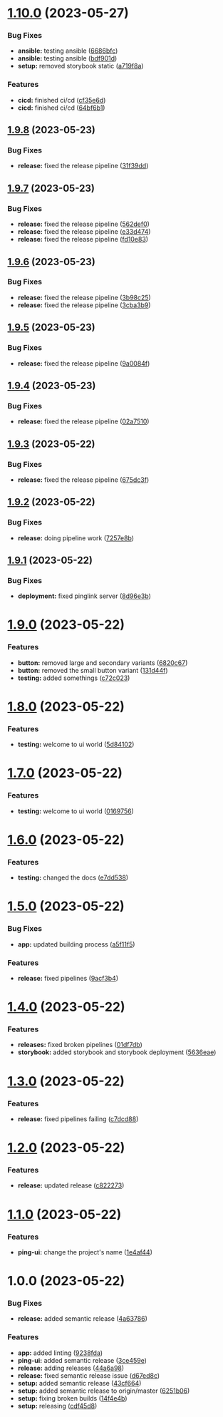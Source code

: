 # [1.10.0](https://github.com/JoshuaKeys/ping-ui/compare/v1.9.8...v1.10.0) (2023-05-27)


### Bug Fixes

* **ansible:** testing ansible ([6686bfc](https://github.com/JoshuaKeys/ping-ui/commit/6686bfc88f9f69f84851a4e398255c53875013d1))
* **ansible:** testing ansible ([bdf901d](https://github.com/JoshuaKeys/ping-ui/commit/bdf901d231a5947750af38301cf779c728b79092))
* **setup:** removed storybook static ([a719f8a](https://github.com/JoshuaKeys/ping-ui/commit/a719f8af17cd26ecafe795750ce5f39d3638f0b1))


### Features

* **cicd:** finished ci/cd ([cf35e6d](https://github.com/JoshuaKeys/ping-ui/commit/cf35e6d78bdfa20e96d0d6489ff72e183b81ebd1))
* **cicd:** finished ci/cd ([64bf6b1](https://github.com/JoshuaKeys/ping-ui/commit/64bf6b1a58bb5d9840789a2662b1b1bf2cceb477))

## [1.9.8](https://github.com/JoshuaKeys/ping-ui/compare/v1.9.7...v1.9.8) (2023-05-23)


### Bug Fixes

* **release:** fixed the release pipeline ([31f39dd](https://github.com/JoshuaKeys/ping-ui/commit/31f39dd7966cc1e5112180aa63aebe081bf3e7b5))

## [1.9.7](https://github.com/JoshuaKeys/ping-ui/compare/v1.9.6...v1.9.7) (2023-05-23)


### Bug Fixes

* **release:** fixed the release pipeline ([562def0](https://github.com/JoshuaKeys/ping-ui/commit/562def09e4c73f598759064c7563c3287c4abc54))
* **release:** fixed the release pipeline ([e33d474](https://github.com/JoshuaKeys/ping-ui/commit/e33d474fbc0683aac01bdda01be427450f6dc866))
* **release:** fixed the release pipeline ([fd10e83](https://github.com/JoshuaKeys/ping-ui/commit/fd10e83b3b79868589f12b15fb9bd030af83d793))

## [1.9.6](https://github.com/JoshuaKeys/ping-ui/compare/v1.9.5...v1.9.6) (2023-05-23)


### Bug Fixes

* **release:** fixed the release pipeline ([3b98c25](https://github.com/JoshuaKeys/ping-ui/commit/3b98c255386b41c8ca14f7893ef6f022700e0922))
* **release:** fixed the release pipeline ([3cba3b9](https://github.com/JoshuaKeys/ping-ui/commit/3cba3b9dbd4a7463f42e78406bace2396140f94c))

## [1.9.5](https://github.com/JoshuaKeys/ping-ui/compare/v1.9.4...v1.9.5) (2023-05-23)


### Bug Fixes

* **release:** fixed the release pipeline ([9a0084f](https://github.com/JoshuaKeys/ping-ui/commit/9a0084f92cb82ca2b33e3bb9b90636558b6a5763))

## [1.9.4](https://github.com/JoshuaKeys/ping-ui/compare/v1.9.3...v1.9.4) (2023-05-23)


### Bug Fixes

* **release:** fixed the release pipeline ([02a7510](https://github.com/JoshuaKeys/ping-ui/commit/02a7510dba874eec1c2aaa4181bee4fda66eb886))

## [1.9.3](https://github.com/JoshuaKeys/ping-ui/compare/v1.9.2...v1.9.3) (2023-05-22)


### Bug Fixes

* **release:** fixed the release pipeline ([675dc3f](https://github.com/JoshuaKeys/ping-ui/commit/675dc3f1e3da2fe8221bed86acea258b5dd85963))

## [1.9.2](https://github.com/JoshuaKeys/ping-ui/compare/v1.9.1...v1.9.2) (2023-05-22)


### Bug Fixes

* **release:** doing pipeline work ([7257e8b](https://github.com/JoshuaKeys/ping-ui/commit/7257e8ba11c4f3391102bac674153a330ccc04f7))

## [1.9.1](https://github.com/JoshuaKeys/ping-ui/compare/v1.9.0...v1.9.1) (2023-05-22)


### Bug Fixes

* **deployment:** fixed pinglink server ([8d96e3b](https://github.com/JoshuaKeys/ping-ui/commit/8d96e3b4696e30edd65dac639bfd342de9887c0a))

# [1.9.0](https://github.com/JoshuaKeys/ping-ui/compare/v1.8.0...v1.9.0) (2023-05-22)


### Features

* **button:** removed large and secondary variants ([6820c67](https://github.com/JoshuaKeys/ping-ui/commit/6820c67b967ba8e3e3b25d39d559aad430355f45))
* **button:** removed the small button variant ([131d44f](https://github.com/JoshuaKeys/ping-ui/commit/131d44f047b428ac2418f5866ac5d329c1367cbe))
* **testing:** added somethings ([c72c023](https://github.com/JoshuaKeys/ping-ui/commit/c72c02399ece912346c7d60fa7ffca7eb6ed4e7b))

# [1.8.0](https://github.com/JoshuaKeys/ping-ui/compare/v1.7.0...v1.8.0) (2023-05-22)


### Features

* **testing:** welcome to ui world ([5d84102](https://github.com/JoshuaKeys/ping-ui/commit/5d84102571173754642b77f95984f43c31d88203))

# [1.7.0](https://github.com/JoshuaKeys/ping-ui/compare/v1.6.0...v1.7.0) (2023-05-22)


### Features

* **testing:** welcome to ui world ([0169756](https://github.com/JoshuaKeys/ping-ui/commit/0169756a14a18b3d2e226bbf964c78fa667840a5))

# [1.6.0](https://github.com/JoshuaKeys/ping-ui/compare/v1.5.0...v1.6.0) (2023-05-22)


### Features

* **testing:** changed the docs ([e7dd538](https://github.com/JoshuaKeys/ping-ui/commit/e7dd538cc0c0d2bce2e3c0c3ee65ef58ea20780b))

# [1.5.0](https://github.com/JoshuaKeys/ping-ui/compare/v1.4.0...v1.5.0) (2023-05-22)


### Bug Fixes

* **app:** updated building process ([a5f11f5](https://github.com/JoshuaKeys/ping-ui/commit/a5f11f567f5902f0b9a38316e01f81483efa1850))


### Features

* **release:** fixed pipelines ([9acf3b4](https://github.com/JoshuaKeys/ping-ui/commit/9acf3b472967ec2f2dac31e4375ce853d076480b))

# [1.4.0](https://github.com/JoshuaKeys/ping-ui/compare/v1.3.0...v1.4.0) (2023-05-22)


### Features

* **releases:** fixed broken pipelines ([01df7db](https://github.com/JoshuaKeys/ping-ui/commit/01df7dbf89309b79ff61fae05f82194a6b6a0ce5))
* **storybook:** added storybook and storybook deployment ([5636eae](https://github.com/JoshuaKeys/ping-ui/commit/5636eaeeabb9b40198b7e5b234893943b2ab86b9))

# [1.3.0](https://github.com/JoshuaKeys/ping-ui/compare/v1.2.0...v1.3.0) (2023-05-22)


### Features

* **release:** fixed pipelines failing ([c7dcd88](https://github.com/JoshuaKeys/ping-ui/commit/c7dcd8866a392e7c8d2a177908e620403de96a29))

# [1.2.0](https://github.com/JoshuaKeys/ping-ui/compare/v1.1.0...v1.2.0) (2023-05-22)


### Features

* **release:** updated release ([c822273](https://github.com/JoshuaKeys/ping-ui/commit/c822273039bc4632d26f6ed14e9e7d54ebbaa9f7))

# [1.1.0](https://github.com/JoshuaKeys/ping-ui/compare/v1.0.0...v1.1.0) (2023-05-22)


### Features

* **ping-ui:** change the project's name ([1e4af44](https://github.com/JoshuaKeys/ping-ui/commit/1e4af44d942d66811f2cd12ef2f3a000392883e1))

# 1.0.0 (2023-05-22)


### Bug Fixes

* **release:** added semantic release ([4a63786](https://github.com/JoshuaKeys/ping-ui/commit/4a63786bf7257448acc9edd21ab05072fd0e2885))


### Features

* **app:** added linting ([9238fda](https://github.com/JoshuaKeys/ping-ui/commit/9238fda2a16cdd8e076f403e9d9676e0005618bf))
* **ping-ui:** added semantic release ([3ce459e](https://github.com/JoshuaKeys/ping-ui/commit/3ce459e698fcb4f9bc4071d7f3443d7051a4a4d5))
* **release:** adding releases ([44a6a98](https://github.com/JoshuaKeys/ping-ui/commit/44a6a988ce91d19e0a1d7eedae1bb665825a6f57))
* **release:** fixed semantic release issue ([d67ed8c](https://github.com/JoshuaKeys/ping-ui/commit/d67ed8ca4c05e2c1d5657e558232caacf82be87c))
* **setup:** added semantic release ([43cf664](https://github.com/JoshuaKeys/ping-ui/commit/43cf664b88db1377d32c379885f7f13eec053753))
* **setup:** added semantic release to origin/master ([6251b06](https://github.com/JoshuaKeys/ping-ui/commit/6251b062c67a93d9a9c1675d3c91ef8069c11e5f))
* **setup:** fixing broken builds ([14f4e4b](https://github.com/JoshuaKeys/ping-ui/commit/14f4e4bd8e286c6a4adc53b8705f0668c576d703))
* **setup:** releasing ([cdf45d8](https://github.com/JoshuaKeys/ping-ui/commit/cdf45d86f9b2299f41664ff3afaa43bb451f9e2f))
